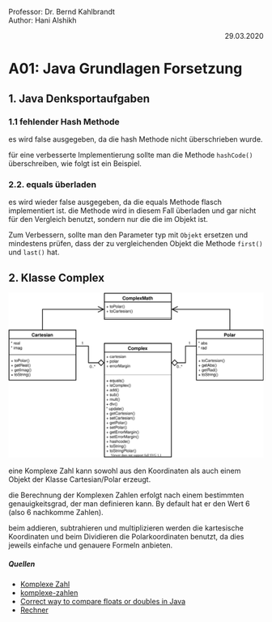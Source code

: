 Professor: Dr. Bernd Kahlbrandt  
Author: Hani Alshikh  
<div style="text-align: right">29.03.2020</div>

# A01: Java Grundlagen Forsetzung

## 1. Java Denksportaufgaben

### 1.1 fehlender Hash Methode

es wird false ausgegeben, da die hash Methode nicht überschrieben wurde.

für eine verbesserte Implementierung sollte man die Methode ```hashCode()``` überschreiben, wie folgt ist ein Beispiel.

### 2.2. equals überladen

es wird wieder false ausgegeben, da die equals Methode flasch implementiert ist. die Methode wird in diesem Fall überladen und gar nicht für den Vergleich benutzt, sondern nur die die im Objekt ist.

Zum Verbessern, sollte man den Parameter typ mit ```Objekt``` ersetzen und mindestens prüfen, dass der zu vergleichenden Objekt die Methode ```first()``` und ```last()``` hat.

## 2. Klasse Complex

![UML Diagram](UML/java_grundlagen.svg)

eine Komplexe Zahl kann sowohl aus den Koordinaten als auch einem Objekt der Klasse Cartesian/Polar erzeugt.

die Berechnung der Komplexen Zahlen erfolgt nach einem bestimmten genauigkeitsgrad, der man definieren kann. By default hat er den Wert 6 (also 6 nachkomme Zahlen).

beim addieren, subtrahieren und multiplizieren werden die kartesische Koordinaten und beim Dividieren die Polarkoordinaten benutzt, da dies jeweils einfache und genauere Formeln anbieten.


##### Quellen
- [Komplexe Zahl](https://de.wikipedia.org/wiki/Komplexe_Zahl)
- [komplexe-zahlen](https://www.mathebibel.de/komplexe-zahlen)
- [Correct way to compare floats or doubles in Java](https://howtodoinjava.com/java/basics/correctly-compare-float-double/)
- [Rechner](https://keisan.casio.com/exec/system/1223527679)